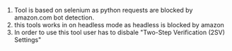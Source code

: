 1. Tool is based on selenium as python requests are blocked by amazon.com bot detection.
2. this tools works in on headless mode as headless is blocked by amazon
3. In order to use this tool user has to disbale "Two-Step Verification (2SV) Settings"